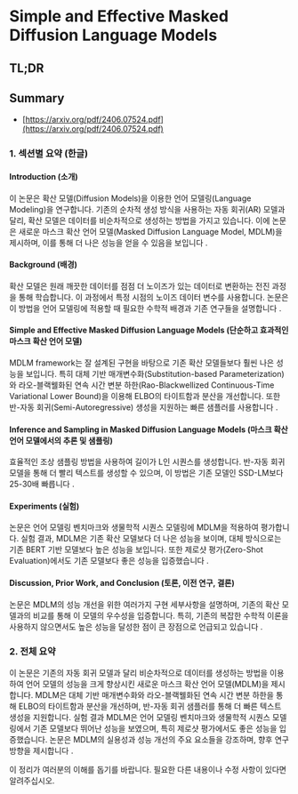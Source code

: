 # Simple and Effective Masked Diffusion Language Models
## TL;DR
## Summary
- [https://arxiv.org/pdf/2406.07524.pdf](https://arxiv.org/pdf/2406.07524.pdf)

### 1. 섹션별 요약 (한글)

#### Introduction (소개)
이 논문은 확산 모델(Diffusion Models)을 이용한 언어 모델링(Language Modeling)을 연구합니다. 기존의 순차적 생성 방식을 사용하는 자동 회귀(AR) 모델과 달리, 확산 모델은 데이터를 비순차적으로 생성하는 방법을 가지고 있습니다. 이에 논문은 새로운 마스크 확산 언어 모델(Masked Diffusion Language Model, MDLM)을 제시하며, 이를 통해 더 나은 성능을 얻을 수 있음을 보입니다 .

#### Background (배경)
확산 모델은 원래 깨끗한 데이터를 점점 더 노이즈가 있는 데이터로 변환하는 전진 과정을 통해 학습합니다. 이 과정에서 특정 시점의 노이즈 데이터 변수를 사용합니다. 논문은 이 방법을 언어 모델링에 적용할 때 필요한 수학적 배경과 기존 연구들을 설명합니다 .

#### Simple and Effective Masked Diffusion Language Models (단순하고 효과적인 마스크 확산 언어 모델)
MDLM framework는 잘 설계된 구현을 바탕으로 기존 확산 모델들보다 훨씬 나은 성능을 보입니다. 특히 대체 기반 매개변수화(Substitution-based Parameterization)와 라오-블랙웰화된 연속 시간 변분 하한(Rao-Blackwellized Continuous-Time Variational Lower Bound)을 이용해 ELBO의 타이트함과 분산을 개선합니다. 또한 반-자동 회귀(Semi-Autoregressive) 생성을 지원하는 빠른 샘플러를 사용합니다  .

#### Inference and Sampling in Masked Diffusion Language Models (마스크 확산 언어 모델에서의 추론 및 샘플링)
효율적인 조상 샘플링 방법을 사용하여 길이가 L인 시퀀스를 생성합니다. 반-자동 회귀 모델을 통해 더 빨리 텍스트를 생성할 수 있으며, 이 방법은 기존 모델인 SSD-LM보다 25-30배 빠릅니다  .

#### Experiments (실험)
논문은 언어 모델링 벤치마크와 생물학적 시퀀스 모델링에 MDLM을 적용하여 평가합니다. 실험 결과, MDLM은 기존 확산 모델보다 더 나은 성능을 보이며, 대체 방식으로는 기존 BERT 기반 모델보다 높은 성능을 보입니다. 또한 제로샷 평가(Zero-Shot Evaluation)에서도 기존 모델보다 좋은 성능을 입증했습니다   .

#### Discussion, Prior Work, and Conclusion (토론, 이전 연구, 결론)
논문은 MDLM의 성능 개선을 위한 여러가지 구현 세부사항을 설명하며, 기존의 확산 모델과의 비교를 통해 이 모델의 우수성을 입증합니다. 특히, 기존의 복잡한 수학적 이론을 사용하지 않으면서도 높은 성능을 달성한 점이 큰 장점으로 언급되고 있습니다   .

### 2. 전체 요약 
이 논문은 기존의 자동 회귀 모델과 달리 비순차적으로 데이터를 생성하는 방법을 이용하여 언어 모델의 성능을 크게 향상시킨 새로운 마스크 확산 언어 모델(MDLM)을 제시합니다. MDLM은 대체 기반 매개변수화와 라오-블랙웰화된 연속 시간 변분 하한을 통해 ELBO의 타이트함과 분산을 개선하며, 반-자동 회귀 샘플러를 통해 더 빠른 텍스트 생성을 지원합니다. 실험 결과 MDLM은 언어 모델링 벤치마크와 생물학적 시퀀스 모델링에서 기존 모델보다 뛰어난 성능을 보였으며, 특히 제로샷 평가에서도 좋은 성능을 입증했습니다. 논문은 MDLM의 실용성과 성능 개선의 주요 요소들을 강조하며, 향후 연구 방향을 제시합니다   .

이 정리가 여러분의 이해를 돕기를 바랍니다. 필요한 다른 내용이나 수정 사항이 있다면 알려주십시오.
